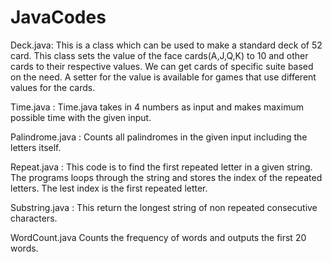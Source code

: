 # JavaCodes
Deck.java:
  This is a class which can be used to make a standard deck of 52 card. This class sets the value of the face cards(A,J,Q,K) to 10 and other cards to their respective values. We can get cards of specific suite based on the need. A setter for the value is available for games that use different values for the cards. 
  
Time.java :
    Time.java takes in 4 numbers as input and makes maximum possible time with the given input.

Palindrome.java :
    Counts all palindromes in the given input including the letters itself.
    
Repeat.java :
  This code is to find the first repeated letter in a given string. The programs loops through the string  and  stores the index of the     repeated letters. The lest index is the first repeated letter.
  
Substring.java :
    This return the longest string of non repeated consecutive characters.

WordCount.java
     Counts the frequency of words and outputs the first 20 words.
